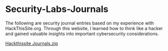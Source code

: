 # Security-Labs-Journals
The following are security journal entries based on my experience with HackThisSite.org. Through this website, I learned how to think like a hacker and gained valuable insights into important cybersecurity considerations.

[Hackthissite Journals.zip](https://github.com/user-attachments/files/21471916/Hackthissite.Journals.zip)
